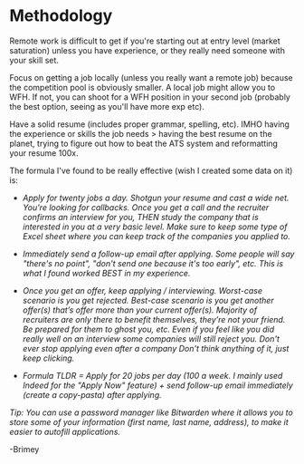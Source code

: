 # Methodology
Remote work is difficult to get if you're starting out at entry level (market saturation) unless you have experience, or they really need someone with your skill set.

Focus on getting a job locally (unless you really want a remote job) because the competition pool is obviously smaller. A local job might allow you to WFH. If not, you can shoot for a WFH position in your second job (probably the best option, seeing as you'll have more exp etc).

Have a solid resume (includes proper grammar, spelling, etc). IMHO having the experience or skills the job needs > having the best resume on the planet, trying to figure out how to beat the ATS system and reformatting your resume 100x.
        
The formula I've found to be really effective (wish I created some data on it) is:

- *Apply for twenty jobs a day. Shotgun your resume and cast a wide net. You're looking for callbacks. Once you get a call and the recruiter confirms an interview for you, THEN study the company that is interested in you at a very basic level. Make sure to keep some type of Excel sheet where you can keep track of the companies you applied to.*

- *Immediately send a follow-up email after applying. Some people will say "there's no point", "don't send one because it's too early", etc. This is what I found worked BEST in my experience.*

- *Once you get an offer, keep applying / interviewing. Worst-case scenario is you get rejected. Best-case scenario is you get another offer(s) that’s offer more than your current offer(s). Majority of recruiters are only there to benefit themselves, they’re not your friend. Be prepared for them to ghost you, etc. Even if you feel like you did really well on an interview some companies will still reject you. Don't ever stop applying even after a company Don't think anything of it, just keep clicking.*

- *Formula TLDR = Apply for 20 jobs per day (100 a week. I mainly used Indeed for the "Apply Now" feature) + send follow-up email immediately (create a copy-pasta) after applying.*

*Tip: You can use a password manager like Bitwarden where it allows you to store some of your information (first name, last name, address), to make it easier to autofill applications.*
 
 -Brimey
